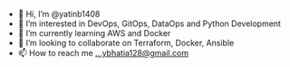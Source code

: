 - 👋 Hi, I’m @yatinb1408
- 👀 I’m interested in DevOps, GitOps, DataOps and Python Development
- 🌱 I’m currently learning AWS and Docker
- 💞️ I’m looking to collaborate on Terraform, Docker, Ansible
- 📫 How to reach me ...ybhatia128@gmail.com

<!---
yatinb1408/yatinb1408 is a ✨ special ✨ repository because its `README.md` (this file) appears on your GitHub profile.
You can click the Preview link to take a look at your changes.
--->
